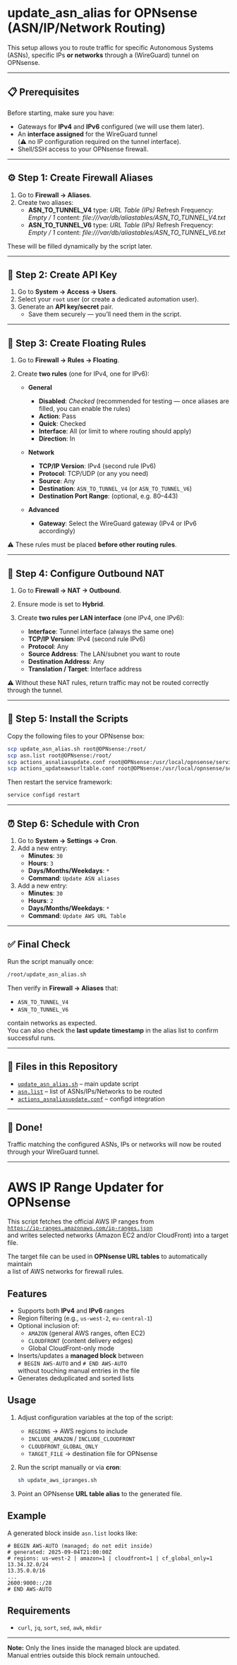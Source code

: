
# update_asn_alias for OPNsense (ASN/IP/Network Routing)

This setup allows you to route traffic for specific Autonomous Systems (ASNs), specific IPs **or networks** through a (WireGuard) tunnel on OPNsense.

---

## 📋 Prerequisites

Before starting, make sure you have:

- Gateways for **IPv4** and **IPv6** configured (we will use them later).
- An **interface assigned** for the WireGuard tunnel  
  (⚠️ no IP configuration required on the tunnel interface).
- Shell/SSH access to your OPNsense firewall.

---

## ⚙️ Step 1: Create Firewall Aliases

1. Go to **Firewall → Aliases**.  
2. Create two aliases:
   - **ASN_TO_TUNNEL_V4** 
      type: *URL Table (IPs)*
      Refresh Frequency: *Empty / 1*
      content: *file:///var/db/aliastables/ASN_TO_TUNNEL_V4.txt*
   - **ASN_TO_TUNNEL_V6** 
     type: *URL Table (IPs)*
     Refresh Frequency: *Empty / 1*
     content: *file:///var/db/aliastables/ASN_TO_TUNNEL_V6.txt*

These will be filled dynamically by the script later.

---

## 🔑 Step 2: Create API Key

1. Go to **System → Access → Users**.  
2. Select your `root` user (or create a dedicated automation user).  
3. Generate an **API key/secret** pair.  
   - Save them securely — you’ll need them in the script.

---

## 🚦 Step 3: Create Floating Rules

1. Go to **Firewall → Rules → Floating**.  
2. Create **two rules** (one for IPv4, one for IPv6):

   - **General**
     - **Disabled**: *Checked* (recommended for testing — once aliases are filled, you can enable the rules)
     - **Action**: Pass
     - **Quick**: Checked
     - **Interface**: All (or limit to where routing should apply)
     - **Direction**: In

   - **Network**
     - **TCP/IP Version**: IPv4 (second rule IPv6)
     - **Protocol**: TCP/UDP (or any you need)
     - **Source**: Any
     - **Destination**: `ASN_TO_TUNNEL_V4` (or `ASN_TO_TUNNEL_V6`)
     - **Destination Port Range**: (optional, e.g. 80–443)

   - **Advanced**
     - **Gateway**: Select the WireGuard gateway (IPv4 or IPv6 accordingly)

⚠️ These rules must be placed **before other routing rules**.

---

## 🔄 Step 4: Configure Outbound NAT

1. Go to **Firewall → NAT → Outbound**.  
2. Ensure mode is set to **Hybrid**.  
3. Create **two rules per LAN interface** (one IPv4, one IPv6):

   - **Interface**: Tunnel interface (always the same one)
   - **TCP/IP Version**: IPv4 (second rule IPv6)
   - **Protocol**: Any
   - **Source Address**: The LAN/subnet you want to route
   - **Destination Address**: Any
   - **Translation / Target**: Interface address

⚠️ Without these NAT rules, return traffic may not be routed correctly through the tunnel.

---

## 📂 Step 5: Install the Scripts

Copy the following files to your OPNsense box:

```bash
scp update_asn_alias.sh root@OPNsense:/root/
scp asn.list root@OPNsense:/root/
scp actions_asnaliasupdate.conf root@OPNsense:/usr/local/opnsense/service/conf/actions.d/
scp actions_updateawsurltable.conf root@OPNsense:/usr/local/opnsense/service/conf/actions.d/
```

Then restart the service framework:

```bash
service configd restart
```

---

## ⏰ Step 6: Schedule with Cron

1. Go to **System → Settings → Cron**.  
2. Add a new entry:
   - **Minutes**: `30`
   - **Hours**: `3`
   - **Days/Months/Weekdays**: `*`
   - **Command**: `Update ASN aliases`
3. Add a new entry:
   - **Minutes**: `30`
   - **Hours**: `2`
   - **Days/Months/Weekdays**: `*`
   - **Command**: `Update AWS URL Table`

---

## ✅ Final Check

Run the script manually once:

```bash
/root/update_asn_alias.sh
```

Then verify in **Firewall → Aliases** that:

- `ASN_TO_TUNNEL_V4`
- `ASN_TO_TUNNEL_V6`

contain networks as expected.  
You can also check the **last update timestamp** in the alias list to confirm successful runs.

---

## 📎 Files in this Repository

- [`update_asn_alias.sh`](./update_asn_alias.sh) – main update script  
- [`asn.list`](./asn.list) – list of ASNs/IPs/Networks to be routed  
- [`actions_asnaliasupdate.conf`](./actions_asnaliasupdate.conf) – configd integration  

---

## 🎉 Done!

Traffic matching the configured ASNs, IPs or networks will now be routed through your WireGuard tunnel.


---

# AWS IP Range Updater for OPNsense

This script fetches the official AWS IP ranges from  
[`https://ip-ranges.amazonaws.com/ip-ranges.json`](https://ip-ranges.amazonaws.com/ip-ranges.json)  
and writes selected networks (Amazon EC2 and/or CloudFront) into a target file.  

The target file can be used in **OPNsense URL tables** to automatically maintain  
a list of AWS networks for firewall rules.

## Features
- Supports both **IPv4** and **IPv6** ranges
- Region filtering (e.g., `us-west-2`, `eu-central-1`)
- Optional inclusion of:
  - `AMAZON` (general AWS ranges, often EC2)
  - `CLOUDFRONT` (content delivery edges)
  - Global CloudFront-only mode
- Inserts/updates a **managed block** between  
  `# BEGIN AWS-AUTO` and `# END AWS-AUTO`  
  without touching manual entries in the file
- Generates deduplicated and sorted lists

## Usage
1. Adjust configuration variables at the top of the script:
   - `REGIONS` → AWS regions to include
   - `INCLUDE_AMAZON` / `INCLUDE_CLOUDFRONT`
   - `CLOUDFRONT_GLOBAL_ONLY`
   - `TARGET_FILE` → destination file for OPNsense

2. Run the script manually or via **cron**:
   ```sh
   sh update_aws_ipranges.sh
   ```

3. Point an OPNsense **URL table alias** to the generated file.

## Example
A generated block inside `asn.list` looks like:

```
# BEGIN AWS-AUTO (managed; do not edit inside)
# generated: 2025-09-04T21:00:00Z
# regions: us-west-2 | amazon=1 | cloudfront=1 | cf_global_only=1
13.34.32.0/24
13.35.0.0/16
...
2600:9000::/28
# END AWS-AUTO
```

## Requirements
- `curl`, `jq`, `sort`, `sed`, `awk`, `mkdir`

---

**Note:** Only the lines inside the managed block are updated.  
Manual entries outside this block remain untouched.
